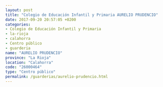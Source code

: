```yaml
---
layout: post
title: "Colegio de Educación Infantil y Primaria AURELIO PRUDENCIO"
date: 2017-09-20 20:57:05 +0200
categories:
- Colegio de Educación Infantil y Primaria
- la-rioja
- calahorra
- Centro público
- guarderia
name: "AURELIO PRUDENCIO"
province: "La Rioja"
location: "Calahorra"
code: "26000464"
type: "Centro público"
permalink: /guarderias/aurelio-prudencio.html
---
```

